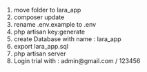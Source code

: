 <ol>
	<li>move folder to lara_app</li>
	<li>composer update</li>
	<li>rename .env.example to .env</li>
	<li>php artisan key:generate</li>
	<li>create Database with name : lara_app</li>
	<li>export lara_app.sql </li>
	<li>php artisan server</li>
	<li>Login trial with : admin@gmail.com / 123456</li>
</ol>

